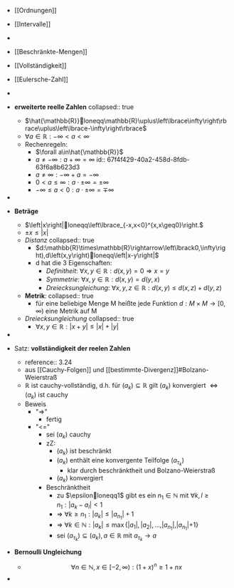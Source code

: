 - [[Ordnungen]]
- [[Intervalle]]
-
- [[Beschränkte-Mengen]]
- [[Vollständigkeit]]
- [[Eulersche-Zahl]]
-
- **erweiterte reelle Zahlen**
  collapsed:: true
	- $\hat{\mathbb{R}}loneqq\mathbb{R}\uplus\left\lbrace\infty\right\rbrace\uplus\left\lbrace-\infty\right\rbrace$
	- $\forall a\in\mathbb{R}:-\infty<a<\infty$
	- Rechenregeln:
		- $\forall a\in\hat{\mathbb{R}}$
		- $a\neq-\infty:a+\infty=\infty$
		  id:: 67f4f429-40a2-458d-8fdb-63f6a8b623d3
		- $a\neq\infty:-\infty+a=-\infty$
		- $0<a\leq\infty:a\cdot\pm\infty=\pm\infty$
		- $-\infty\leq a<0:a\cdot\pm\infty=\mp\infty$
-
- **Beträge**
	- $\left|x\right|loneqq\left\lbrace_{-x,x<0}^{x,x\geq0}\right.$
	- $\pm x\leq\left|x\right|$
	- *Distanz*
	  collapsed:: true
		- $d:\mathbb{R}\times\mathbb{R}\rightarrow\left\lbrack0,\infty\right),d\left(x,y\right)loneqq\left|x-y\right|$
		- d hat die 3 Eigenschaften:
			- *Definitheit*: $\forall x,y\in\mathbb{R}:d\left(x,y\right)=0\Rightarrow x=y$
			- *Symmetrie*: $\forall x,y\in\mathbb{R}:d\left(x,y\right)=d\left(y,x\right)$
			- *Dreiecksungleichung*: $\forall x,y,z\in\mathbb{R}:d\left(x,y\right)\leq d\left(x,z\right)+d\left(y,z\right)$
	- **Metrik**:
	  collapsed:: true
		- für eine beliebige Menge M heißte jede Funktion $d:M\times M\rightarrow\left\lbrack0,\infty\right)$ eine Metrik auf M
	- *Dreiecksungleichung*
	  collapsed:: true
		- $\forall x,y\in\mathbb{R}:\left|x+y\right|\leq\left|x\right|+\left|y\right|$
-
- Satz: **vollständigkeit der reelen Zahlen**
	- reference:: 3.24
	- aus [[Cauchy-Folgen]] und [[bestimmte-Divergenz]]\#Bolzano-Weierstraß
	- $\mathbb{R}$ ist cauchy-vollständig, d.h. für $\left(a_{k}\right)\subseteq\mathbb{R}$ gilt $\left(a_{k}\right)$ konvergiert $\Leftrightarrow\left(a_{k}\right)$ ist cauchy
	- Beweis
		- "=>"
			- fertig
		- "<="
			- sei $\left(a_{k}\right)$ cauchy
			- zZ:
				- $\left(a_{k}\right)$ ist beschränkt
				- $\left(a_{k}\right)$ enthält eine konvergente Teilfolge $\left(a_{\tau_{k}}\right)$
					- klar durch beschränktheit und Bolzano-Weierstraß
				- $\left(a_{k}\right)$ konvergiert
			- Beschränktheit
				- zu $\epsilonloneqq1$ gibt es ein $n_1\in\mathbb{N}$ mit $\forall k,l\geq n_1:\left|a_{k}-a_{l}\right|<1$
				- => $\forall k\geq n_1:\left|a_{k}\right|\leq\left|a_{n_1}\right|+1$
				- => $\forall k\in\mathbb{N}:\left|a_{k}\right|\leq\max\left\lbrace|a_1|,|a_2\vert,...,|a_{n_1}|,|a_{n_1}|+1\right\rbrace$
				- sei $\left(a_{\tau_{k}}\right)\subseteq\left(a_{k}\right),a\in\mathbb{R}$ mit $a_{\tau_{k}}\rightarrow a$

- **Bernoulli Ungleichung**
	- $$\forall n\in\mathbb{N},x\in\left\lbrack-2,\infty\right):\left(1+x\right)^{n}\geq1+nx$$
-
